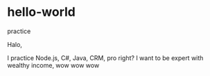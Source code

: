 # hello-world
practice

Halo,

I practice Node.js, C#, Java, CRM, pro right?
I want to be expert with wealthy income, wow wow wow
